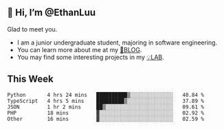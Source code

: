 ## 👋 Hi, I’m @EthanLuu

Glad to meet you.

- I am a junior undergraduate student, majoring in software engineering.
- You can learn more about me at my [📝BLOG](https://blog.ethanloo.cn).
- You may find some interesting projects in my [💡LAB](https://lab.ethanloo.cn).

## This Week
<!--START_SECTION:waka-->
```text
Python       4 hrs 24 mins   ██████████▒░░░░░░░░░░░░░░   40.84 % 
TypeScript   4 hrs 5 mins    █████████▒░░░░░░░░░░░░░░░   37.89 % 
JSON         1 hr 2 mins     ██▒░░░░░░░░░░░░░░░░░░░░░░   09.61 % 
PHP          18 mins         ▓░░░░░░░░░░░░░░░░░░░░░░░░   02.92 % 
Other        16 mins         ▓░░░░░░░░░░░░░░░░░░░░░░░░   02.59 % 
```
<!--END_SECTION:waka-->
